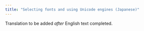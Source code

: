 ```yaml
---
title: "Selecting fonts and using Unicode engines (Japanese)"
---
```

Translation to be added _after_ English text completed.
